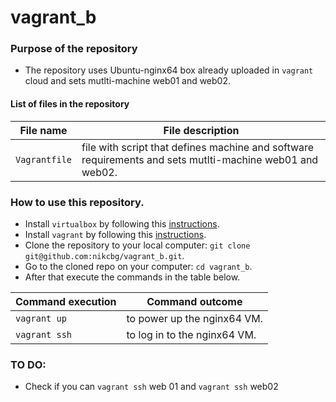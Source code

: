 # vagrant_b

### Purpose of the repository 
- The repository uses Ubuntu-nginx64 box already uploaded in `vagrant` cloud and sets mutlti-machine web01 and web02.

#### List of files in the repository

File name                            | File description 
------------------------------------ | --------------------------------------------------------------
`Vagrantfile` | file with script that defines machine and software requirements and sets mutlti-machine web01 and web02.


### How to use this repository. 
- Install `virtualbox` by following this [instructions](https://www.virtualbox.org/wiki/Downloads).
- Install `vagrant` by following this [instructions](https://www.vagrantup.com/docs/installation/).
- Clone the repository to your local computer: `git clone git@github.com:nikcbg/vagrant_b.git`.
- Go to the cloned repo on your computer: `cd vagrant_b`.
- After that execute the commands in the table below.

Command execution                    | Command outcome
------------------------------------ | --------------------------------------------------------------
`vagrant up` | to power up the nginx64 VM.
`vagrant ssh` | to log in to the nginx64 VM.


### TO DO:
- Check if you can `vagrant ssh` web 01 and `vagrant ssh` web02

